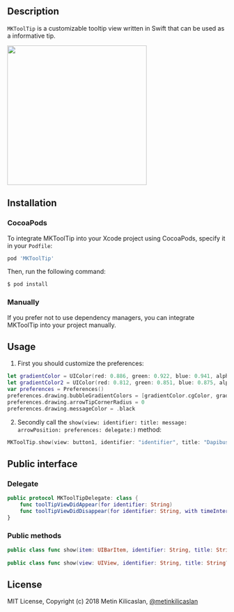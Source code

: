 Description
--------------

```MKToolTip``` is a customizable tooltip view written in Swift that can be used as a informative tip.

<img src="https://github.com/metinkilicaslan/MKToolTip/blob/master/MKToolTip.gif" width="320">

Installation
--------------

### CocoaPods

To integrate MKToolTip into your Xcode project using CocoaPods, specify it in your `Podfile`:

```ruby
pod 'MKToolTip'
```

Then, run the following command:

```bash
$ pod install
```

### Manually

If you prefer not to use dependency managers, you can integrate MKToolTip into your project manually.

Usage
--------------

1) First you should customize the preferences:

```swift
let gradientColor = UIColor(red: 0.886, green: 0.922, blue: 0.941, alpha: 1.000)
let gradientColor2 = UIColor(red: 0.812, green: 0.851, blue: 0.875, alpha: 1.000)
var preferences = Preferences()
preferences.drawing.bubbleGradientColors = [gradientColor.cgColor, gradientColor2.cgColor]
preferences.drawing.arrowTipCornerRadius = 0
preferences.drawing.messageColor = .black
```

2) Secondly call the ``show(view: identifier: title: message: arrowPosition: preferences: delegate:)`` method:

```swift
MKToolTip.show(view: button1, identifier: "identifier", title: "Dapibus", message: "Aenean eu leo quam. Pellentesque ornare sem lacinia quam venenatis vestibulum.", arrowPosition: .top)
```

Public interface
--------------

### Delegate

```swift
public protocol MKToolTipDelegate: class {
    func toolTipViewDidAppear(for identifier: String)
    func toolTipViewDidDisappear(for identifier: String, with timeInterval: TimeInterval)
}
```

### Public methods

```swift
public class func show(item: UIBarItem, identifier: String, title: String? = nil, message: String, arrowPosition: ArrowPosition, preferences: Preferences = Preferences(), delegate: MKToolTipDelegate? = nil)
    
public class func show(view: UIView, identifier: String, title: String? = nil, message: String, arrowPosition: ArrowPosition, preferences: Preferences = Preferences(), delegate: MKToolTipDelegate? = nil)
```


License
--------------

MIT License, Copyright (c) 2018 Metin Kilicaslan, [@metinkilicaslan](https://twitter.com/metinkilicaslan)
